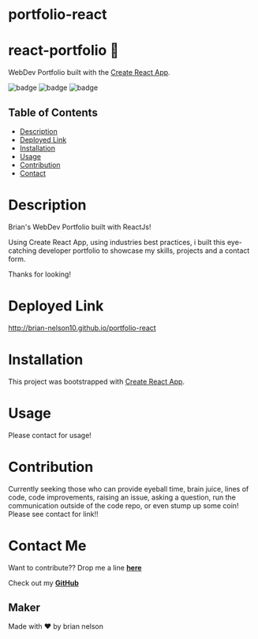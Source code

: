 # portfolio-react
# react-portfolio  🚀
WebDev Portfolio built with the [Create React App](https://github.com/facebook/create-react-app).

![badge](https://img.shields.io/badge/MIT-license-success)
![badge](https://img.shields.io/badge/version-1.0.0-yellowgreen)
![badge](https://img.shields.io/badge/author-Brian%20Nelson-orange)


## Table of Contents
* [Description](#description)
* [Deployed Link](#deployed-link)
* [Installation](#installation)
* [Usage](#usage)
* [Contribution](#contribution)
* [Contact](#contact-me)

# Description

Brian's WebDev Portfolio built with ReactJs!

Using Create React App, using industries best practices, i built this eye-catching developer portfolio to showcase my skills, projects and a contact form. 

Thanks for looking!


# Deployed Link

http://brian-nelson10.github.io/portfolio-react

# Installation

This project was bootstrapped with [Create React App](https://github.com/facebook/create-react-app).


# Usage

Please contact for usage!


# Contribution

Currently seeking those who can provide eyeball time, brain juice, lines of code, code improvements, raising an issue, asking a question, run the communication outside of the code repo, or even stump up some coin! Please see contact for link!! 

# Contact Me 

Want to contribute?? Drop me a line **[here](mailto:bn3l10@gmail.com)**

Check out my **[GitHub](https://github.com/brian-nelson10)**


## Maker
Made with ❤️ by brian nelson




